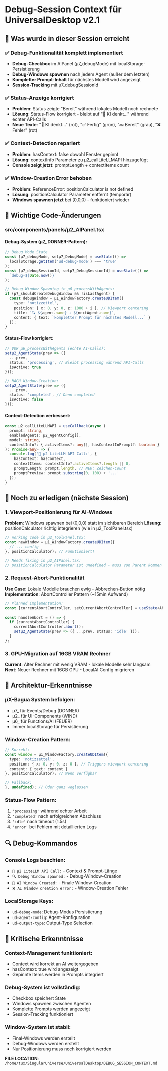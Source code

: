 # Debug-Session Context für UniversalDesktop v2.1

## 🎯 Was wurde in dieser Session erreicht

### ✅ Debug-Funktionalität komplett implementiert
- **Debug-Checkbox** im AIPanel (μ7_debugMode) mit localStorage-Persistierung
- **Debug-Windows spawnen** nach jedem Agent (außer dem letzten) 
- **Kompletter Prompt-Inhalt** für nächstes Modell wird angezeigt
- **Session-Tracking** mit μ7_debugSessionId

### ✅ Status-Anzeige korrigiert
- **Problem**: Status zeigte "Bereit" während lokales Modell noch rechnete
- **Lösung**: Status-Flow korrigiert - bleibt auf "🤖 KI denkt..." während echter API-Calls
- **Neue Texte**: "🤖 KI denkt..." (rot), "✅ Fertig" (grün), "💤 Bereit" (grau), "❌ Fehler" (rot)

### ✅ Context-Detection repariert  
- **Problem**: hasContext: false obwohl Fenster gepinnt
- **Lösung**: contextInfo Parameter zu μ2_callLiteLLMAPI hinzugefügt
- **Console zeigt jetzt**: promptLength + contextItems count

### ✅ Window-Creation Error behoben
- **Problem**: ReferenceError: positionCalculator is not defined
- **Lösung**: positionCalculator Parameter entfernt (temporär)
- **Windows spawnen jetzt** bei (0,0,0) - funktioniert wieder

## 🔧 Wichtige Code-Änderungen

### src/components/panels/µ2_AIPanel.tsx

#### Debug-System (μ7_ DONNER-Pattern):
```typescript
// Debug Mode State
const [μ7_debugMode, setμ7_DebugMode] = useState(() => 
  localStorage.getItem('ud-debug-mode') === 'true'
);
const [μ7_debugSessionId, setμ7_DebugSessionId] = useState(() => 
  `debug-${Date.now()}`
);

// Debug Window Spawning in μ6_processWithAgents:
if (μ7_shouldCreateDebugWindow && !isLastAgent) {
  const debugWindow = μ1_WindowFactory.createUDItem({
    type: 'notizzettel',
    position: { x: 0, y: 0, z: 1000 + i }, // Viewport centering
    title: `🔍 ${agent.name} → ${nextAgent.name}`,
    content: { text: `kompletter Prompt für nächstes Modell...` }
  });
}
```

#### Status-Flow korrigiert:
```typescript
// VOR μ6_processWithAgents (echte AI-Calls):
setμ2_AgentState(prev => ({
  ...prev,
  status: 'processing', // Bleibt processing während API-Calls
  isActive: true
}));

// NACH Window-Creation:
setμ2_AgentState(prev => ({
  ...prev,
  status: 'completed', // Dann completed
  isActive: false
}));
```

#### Context-Detection verbessert:
```typescript
const μ2_callLiteLLMAPI = useCallback(async (
  prompt: string, 
  enabledAgents: μ2_AgentConfig[], 
  model: string,
  contextInfo?: { activeItems?: any[], hasContextInPrompt?: boolean }
): Promise<any> => {
  console.log('🚀 μ2 LiteLLM API Call:', { 
    hasContext: hasContext,
    contextItems: contextInfo?.activeItems?.length || 0,
    promptLength: prompt.length, // NEU: Zeichen-Count
    promptPreview: prompt.substring(0, 100) + '...'
  });
}
```

## 🚧 Noch zu erledigen (nächste Session)

### 1. Viewport-Positionierung für AI-Windows
**Problem**: Windows spawnen bei (0,0,0) statt im sichtbaren Bereich
**Lösung**: positionCalculator richtig integrieren (wie in μ2_ToolPanel.tsx)

```typescript
// Working code in μ2_ToolPanel.tsx:
const newWindow = μ1_WindowFactory.createUDItem({
  // ... config
}, positionCalculator); // Funktioniert!

// Needs fixing in μ2_AIPanel.tsx:
// positionCalculator Parameter ist undefined - muss von Parent kommen
```

### 2. Request-Abort-Funktionalität
**Use Case**: Lokale Modelle brauchen ewig - Abbrechen-Button nötig
**Implementation**: AbortController Pattern (~15min Aufwand)

```typescript
// Planned implementation:
const [currentAbortController, setCurrentAbortController] = useState<AbortController | null>(null);

const handleAbort = () => {
  if (currentAbortController) {
    currentAbortController.abort();
    setμ2_AgentState(prev => ({ ...prev, status: 'idle' }));
  }
};
```

### 3. GPU-Migration auf 16GB VRAM Rechner
**Current**: Alter Rechner mit wenig VRAM - lokale Modelle sehr langsam
**Next**: Neuer Rechner mit 16GB GPU - LocalAI Config migrieren

## 🎯 Architektur-Erkenntnisse

### μX-Bagua System befolgen:
- μ7_ für Events/Debug (DONNER)  
- μ2_ für UI-Components (WIND)
- μ6_ für Functions/AI (FEUER)
- Immer localStorage für Persistierung

### Window-Creation Pattern:
```typescript
// Korrekt:
const window = μ1_WindowFactory.createUDItem({
  type: 'notizzettel',
  position: { x: 0, y: 0, z: 0 }, // Triggers viewport centering
  content: { text: content }
}, positionCalculator); // Wenn verfügbar

// Fallback:
}, undefined); // Oder ganz weglassen
```

### Status-Flow Pattern:
1. `'processing'` während echter Arbeit
2. `'completed'` nach erfolgreichem Abschluss  
3. `'idle'` nach timeout (1.5s)
4. `'error'` bei Fehlern mit detaillierten Logs

## 🔍 Debug-Kommandos

### Console Logs beachten:
- `🚀 μ2 LiteLLM API Call:` - Context & Prompt-Länge
- `🔍 Debug Window spawned:` - Debug-Window-Creation
- `🌟 AI Window Created:` - Finale Window-Creation
- `❌ AI Window creation error:` - Window-Creation Fehler

### LocalStorage Keys:
- `ud-debug-mode`: Debug-Modus Persistierung
- `ud-agent-config`: Agent-Konfiguration
- `ud-output-type`: Output-Type Selection

## 🚨 Kritische Erkenntnisse

### Context-Management funktioniert:
- Context wird korrekt an AI weitergegeben
- hasContext: true wird angezeigt
- Gepinnte Items werden in Prompts integriert

### Debug-System ist vollständig:
- Checkbox speichert State
- Windows spawnen zwischen Agenten
- Komplette Prompts werden angezeigt
- Session-Tracking funktioniert

### Window-System ist stabil:
- Final-Windows werden erstellt
- Debug-Windows werden erstellt
- Nur Positionierung muss noch korrigiert werden

**FILE LOCATION**: `/home/tux/SingularUniverse/UniversalDesktop/DEBUG_SESSION_CONTEXT.md`